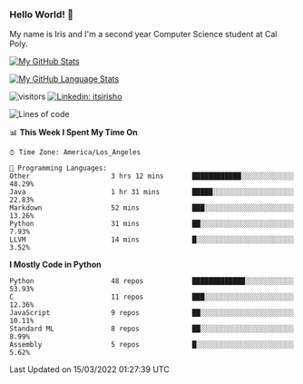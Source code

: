 ### Hello World! 👋

My name is Iris and I'm a second year Computer Science student at Cal Poly. 


[![My GitHub Stats](https://github-readme-stats.vercel.app/api?username=sleepyStick&show_icons=true&&count_private=true&include_all_commits=true&theme=buefy)]()

[![My GitHub Language Stats](https://github-readme-stats.vercel.app/api/top-langs/?username=sleepyStick&langs_count=5&theme=buefy)]()

![visitors](https://visitor-badge.glitch.me/badge?page_id=sleepyStick.sleepyStick)
[![Linkedin: itsirisho](https://img.shields.io/badge/-itsirisho-informational?style=flat-square&logo=Linkedin&logoColor=white&link=https://www.linkedin.com/in/itsirisho/)](https://www.linkedin.com/in/itsirisho/)

<!--START_SECTION:waka-->
![Lines of code](https://img.shields.io/badge/From%20Hello%20World%20I%27ve%20Written-24%20Million%20lines%20of%20code-blue)

📊 **This Week I Spent My Time On** 

```text
⌚︎ Time Zone: America/Los_Angeles

💬 Programming Languages: 
Other                    3 hrs 12 mins       ████████████░░░░░░░░░░░░░   48.29% 
Java                     1 hr 31 mins        █████░░░░░░░░░░░░░░░░░░░░   22.83% 
Markdown                 52 mins             ███░░░░░░░░░░░░░░░░░░░░░░   13.26% 
Python                   31 mins             ██░░░░░░░░░░░░░░░░░░░░░░░   7.93% 
LLVM                     14 mins             █░░░░░░░░░░░░░░░░░░░░░░░░   3.52%

```

**I Mostly Code in Python** 

```text
Python                   48 repos            █████████████░░░░░░░░░░░░   53.93% 
C                        11 repos            ███░░░░░░░░░░░░░░░░░░░░░░   12.36% 
JavaScript               9 repos             ██░░░░░░░░░░░░░░░░░░░░░░░   10.11% 
Standard ML              8 repos             ██░░░░░░░░░░░░░░░░░░░░░░░   8.99% 
Assembly                 5 repos             █░░░░░░░░░░░░░░░░░░░░░░░░   5.62%

```



 Last Updated on 15/03/2022 01:27:39 UTC
<!--END_SECTION:waka-->

<!--
**konanyuta/konanyuta** is a ✨ _special_ ✨ repository because its `README.md` (this file) appears on your GitHub profile.

Here are some ideas to get you started:

- 🔭 I’m currently working on ...
- 🌱 I’m currently learning ...
- 👯 I’m looking to collaborate on ...
- 🤔 I’m looking for help with ...
- 💬 Ask me about ...
- 📫 How to reach me: ...
- 😄 Pronouns: ...
- ⚡ Fun fact: ...
-->

